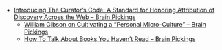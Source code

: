 * [Introducing The Curator’s Code: A Standard for Honoring Attribution of Discovery Across the Web – Brain Pickings](https://www.brainpickings.org/2012/03/09/curators-code/)
  * [William Gibson on Cultivating a “Personal Micro-Culture” – Brain Pickings](https://www.brainpickings.org/2012/02/24/william-gibson-personal-micro-culture/)
  * [How To Talk About Books You Haven’t Read – Brain Pickings](https://www.brainpickings.org/2012/06/15/how-to-talk-about-books-you-havent-read/)
